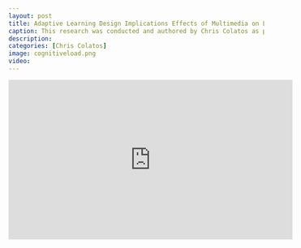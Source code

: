 ```yaml
---
layout: post
title: Adaptive Learning Design Implications Effects of Multimedia on Learning Efficacy and Cognitive Load
caption: This research was conducted and authored by Chris Colatos as part of a collaborative project between The University of Edinburgh and Columbia University. The project was supervised by Professors Ryan S. Baker and Dragan Gašević.
description: 
categories: [Chris Colatos]
image: cognitiveload.png
video: 
---
```

<iframe width="560" height="315" src="https://www.youtube-nocookie.com/embed/sPlRW9tUY48?si=k9ScCLGrwNsxLStG" title="YouTube video player" frameborder="0" allow="accelerometer; autoplay; clipboard-write; encrypted-media; gyroscope; picture-in-picture; web-share" allowfullscreen></iframe>

